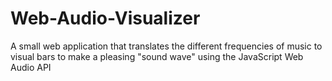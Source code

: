 # Web-Audio-Visualizer
A small web application that translates the different frequencies of music to visual bars to make a pleasing "sound wave" using the JavaScript Web Audio API
